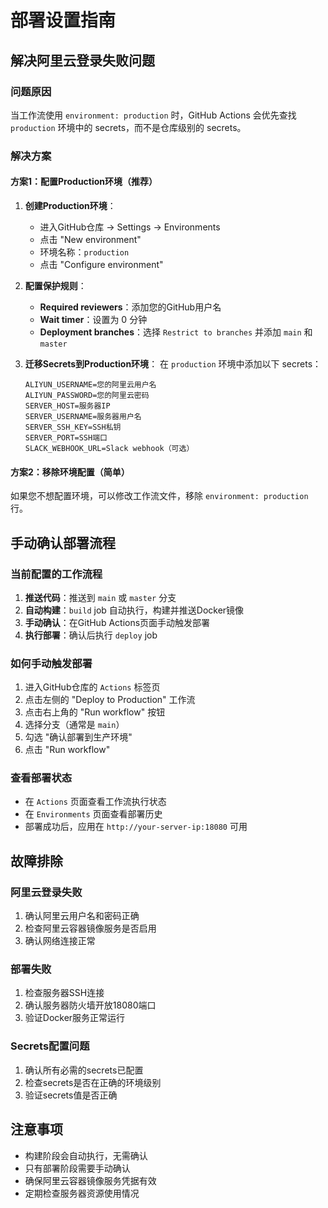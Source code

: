 # 部署设置指南

## 解决阿里云登录失败问题

### 问题原因
当工作流使用 `environment: production` 时，GitHub Actions 会优先查找 `production` 环境中的 secrets，而不是仓库级别的 secrets。

### 解决方案

#### 方案1：配置Production环境（推荐）

1. **创建Production环境**：
   - 进入GitHub仓库 → Settings → Environments
   - 点击 "New environment"
   - 环境名称：`production`
   - 点击 "Configure environment"

2. **配置保护规则**：
   - **Required reviewers**：添加您的GitHub用户名
   - **Wait timer**：设置为 0 分钟
   - **Deployment branches**：选择 `Restrict to branches` 并添加 `main` 和 `master`

3. **迁移Secrets到Production环境**：
   在 `production` 环境中添加以下 secrets：
   ```
   ALIYUN_USERNAME=您的阿里云用户名
   ALIYUN_PASSWORD=您的阿里云密码
   SERVER_HOST=服务器IP
   SERVER_USERNAME=服务器用户名
   SERVER_SSH_KEY=SSH私钥
   SERVER_PORT=SSH端口
   SLACK_WEBHOOK_URL=Slack webhook（可选）
   ```

#### 方案2：移除环境配置（简单）

如果您不想配置环境，可以修改工作流文件，移除 `environment: production` 行。

## 手动确认部署流程

### 当前配置的工作流程

1. **推送代码**：推送到 `main` 或 `master` 分支
2. **自动构建**：`build` job 自动执行，构建并推送Docker镜像
3. **手动确认**：在GitHub Actions页面手动触发部署
4. **执行部署**：确认后执行 `deploy` job

### 如何手动触发部署

1. 进入GitHub仓库的 `Actions` 标签页
2. 点击左侧的 "Deploy to Production" 工作流
3. 点击右上角的 "Run workflow" 按钮
4. 选择分支（通常是 `main`）
5. 勾选 "确认部署到生产环境"
6. 点击 "Run workflow"

### 查看部署状态

- 在 `Actions` 页面查看工作流执行状态
- 在 `Environments` 页面查看部署历史
- 部署成功后，应用在 `http://your-server-ip:18080` 可用

## 故障排除

### 阿里云登录失败
1. 确认阿里云用户名和密码正确
2. 检查阿里云容器镜像服务是否启用
3. 确认网络连接正常

### 部署失败
1. 检查服务器SSH连接
2. 确认服务器防火墙开放18080端口
3. 验证Docker服务正常运行

### Secrets配置问题
1. 确认所有必需的secrets已配置
2. 检查secrets是否在正确的环境级别
3. 验证secrets值是否正确

## 注意事项

- 构建阶段会自动执行，无需确认
- 只有部署阶段需要手动确认
- 确保阿里云容器镜像服务凭据有效
- 定期检查服务器资源使用情况 
